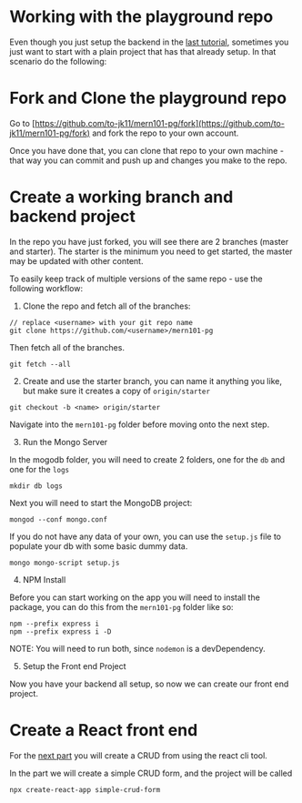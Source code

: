 # Working with the playground repo

Even though you just setup the backend in the [last tutorial](./01-index), sometimes you just want to start with a plain project that has that already setup. In that scenario do the following:

# Fork and Clone the playground repo

Go to [https://github.com/to-jk11/mern101-pg/fork](https://github.com/to-jk11/mern101-pg/fork) and fork the repo to your own account.

Once you have done that, you can clone that repo to your own machine - that way you can commit and push up and changes you make to the repo.

# Create a working branch and backend project

In the repo you have just forked, you will see there are 2 branches (master and starter).
The starter is the minimum you need to get started, the master may be updated with other content.

To easily keep track of multiple versions of the same repo - use the following workflow:

1. Clone the repo and fetch all of the branches:

```
// replace <username> with your git repo name
git clone https://github.com/<username>/mern101-pg 
```

Then fetch all of the branches.

```
git fetch --all
```

2. Create and use the starter branch, you can name it anything you like, but make sure it creates a copy of `origin/starter`

```
git checkout -b <name> origin/starter
```

Navigate into the `mern101-pg` folder before moving onto the next step.

3. Run the Mongo Server

In the mogodb folder, you will need to create 2 folders, one for the `db` and one for the `logs`

```
mkdir db logs
```

Next you will need to start the MongoDB project:

```
mongod --conf mongo.conf
```

If you do not have any data of your own, you can use the `setup.js` file to populate your db with some basic dummy data.

```
mongo mongo-script setup.js
```

4. NPM Install

Before you can start working on the app you will need to install the package, you can do this from the `mern101-pg` folder like so:

```
npm --prefix express i
npm --prefix express i -D
```

NOTE: You will need to run both, since `nodemon` is a devDependency.

5. Setup the Front end Project

Now you have your backend all setup, so now we can create our front end project.

# Create a React front end

For the [next part](./03-react-forms) you will create a CRUD from using the react cli tool.

In the part we will create a simple CRUD form, and the project will be called

```
npx create-react-app simple-crud-form
```

